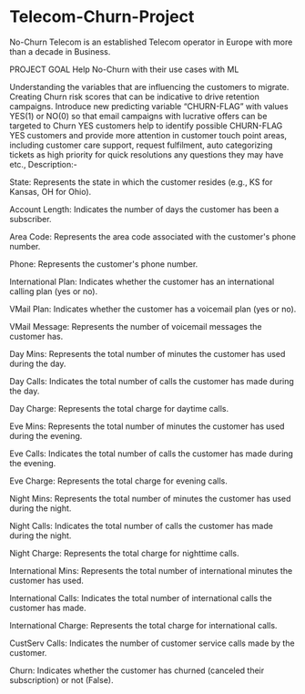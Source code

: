 # Telecom-Churn-Project
No-Churn Telecom is an established Telecom operator in Europe with more than a decade in Business.

PROJECT GOAL
Help No-Churn with their use cases with ML

Understanding the variables that are influencing the customers to migrate.
Creating Churn risk scores that can be indicative to drive retention campaigns.
Introduce new predicting variable “CHURN-FLAG” with values YES(1) or NO(0) so that email campaigns with lucrative offers can be targeted to Churn YES customers help to identify possible CHURN-FLAG YES customers and provide more attention in customer touch point areas, including customer care support, request fulfilment, auto categorizing tickets as high priority for quick resolutions any questions they may have etc.,
Description:-

State: Represents the state in which the customer resides (e.g., KS for Kansas, OH for Ohio).

Account Length: Indicates the number of days the customer has been a subscriber.

Area Code: Represents the area code associated with the customer's phone number.

Phone: Represents the customer's phone number.

International Plan: Indicates whether the customer has an international calling plan (yes or no).

VMail Plan: Indicates whether the customer has a voicemail plan (yes or no).

VMail Message: Represents the number of voicemail messages the customer has.

Day Mins: Represents the total number of minutes the customer has used during the day.

Day Calls: Indicates the total number of calls the customer has made during the day.

Day Charge: Represents the total charge for daytime calls.

Eve Mins: Represents the total number of minutes the customer has used during the evening.

Eve Calls: Indicates the total number of calls the customer has made during the evening.

Eve Charge: Represents the total charge for evening calls.

Night Mins: Represents the total number of minutes the customer has used during the night.

Night Calls: Indicates the total number of calls the customer has made during the night.

Night Charge: Represents the total charge for nighttime calls.

International Mins: Represents the total number of international minutes the customer has used.

International Calls: Indicates the total number of international calls the customer has made.

International Charge: Represents the total charge for international calls.

CustServ Calls: Indicates the number of customer service calls made by the customer.

Churn: Indicates whether the customer has churned (canceled their subscription) or not (False).
